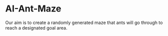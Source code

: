 # AI-Ant-Maze
Our aim is to create a randomly generated maze that ants will go through to reach a designated goal area.
